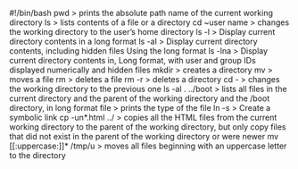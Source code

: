 #!/bin/bash
pwd > prints the absolute path name of the current working directory
ls >  lists  contents of a file or a directory
cd ~user name > changes the working directory to the user’s home directory
ls -l > Display current directory contents in a long format
ls -al > Display current directory contents, including hidden files Using the long format
ls -lna > Display current directory contents in, Long format, with user and group IDs displayed numerically and hidden files
mkdir > creates a directory
mv > moves a file
rm > deletes a file
rm -r > deletes a directory
cd - > changes the working directory to the previous one
ls -al . ../boot > lists all files in the current directory and the parent of the working directory and the /boot directory, in long format
file > prints the type of the file
ln -s > Create a symbolic link
cp -un*.html ../ > copies all the HTML files from the current working directory to the parent of the working directory, but only copy files that did not exist in the parent of the working directory or were newer
mv [[:uppercase:]]* /tmp/u >  moves all files beginning with an uppercase letter to the directory
